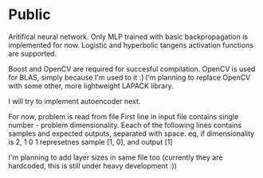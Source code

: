 Public
======


Aritifical neural network. Only MLP trained with basic backpropagation is implemented for now. 
Logistic and hyperbolic tangens activation functions are supported.

Boost and OpenCV are required for succesful compilation. OpenCV is used for BLAS, simply because I'm used to it :)
I'm planning to replace OpenCV with some other, more lightweight LAPACK library.

I will try to implement autoencoder next.


For now, problem is read from file 
First line in input file contains single number - problem dimensionality. Eeach of the following lines
contains samples and expected outputs, separated with space.
eq, if dimensionality is 2,
1 0 1 represetnes sample [1, 0], and output [1]


I'm planning to add layer sizes in same file too (currently they are hardcoded, this is still under heavy development :))
